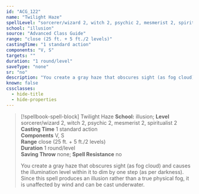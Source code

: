 ```yaml
---
id: "ACG_122"
name: "Twilight Haze"
spellLevel: "sorcerer/wizard 2, witch 2, psychic 2, mesmerist 2, spiritualist 2"
school: "illusion"
source: "Advanced Class Guide"
range: "close (25 ft. + 5 ft./2 levels)"
castingTime: "1 standard action"
components: "V, S"
targets: ""
duration: "1 round/level"
saveType: "none"
sr: "no"
description: "You create a gray haze that obscures sight (as fog cloud) and causes the illumination level within it to dim by one step (as per darkness). Since this spell produces an illusion rather than a true physical fog, it is unaffected by wind and can be cast underwater."
known: false
cssclasses:
  - hide-title
  - hide-properties
---
```


> [!spellbook-spell-block] Twilight Haze
> **School:** illusion; **Level** sorcerer/wizard 2, witch 2, psychic 2, mesmerist 2, spiritualist 2
> **Casting Time** 1 standard action  
> **Components** V, S  
> **Range** close (25 ft. + 5 ft./2 levels)  
> **Duration** 1 round/level  
> **Saving Throw** none; **Spell Resistance** no
> 
> You create a gray haze that obscures sight (as fog cloud) and causes the illumination level within it to dim by one step (as per darkness). Since this spell produces an illusion rather than a true physical fog, it is unaffected by wind and can be cast underwater.
